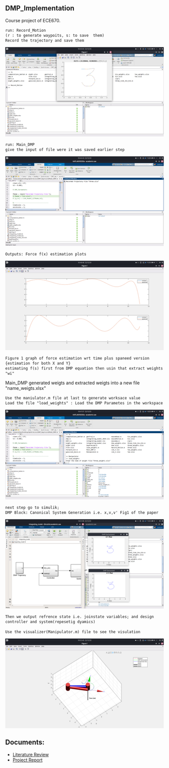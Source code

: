 ## DMP_Implementation 
Course project of ECE670. 

<!-- >> run: Record_Motion    -->
	run: Record_Motion
	(r : to generate waypoits, s: to save  them)
	Record the trajectory and save them

<img src="Images/1.png">

<!-- >> run: Main_DMP -->

	run: Main_DMP
	give the input of file were it was saved earlier step
<img src="Images/2.png">

	Outputs: Force f(x) estimation plots
<img src="Images/4.png">

	Figure 1 graph of force estimation wrt time plus spaneed version
	{estimation for both X and Y}
	estimating f(s) first from DMP equation	then usin that extract weights "wi"

Main_DMP generated weigts and extracted weigts into a new file "name_weigts.xlsx"

	Use the maniulator.m file at last to generate worksace value
	Load the file "load_weights" : Load the DMP Parametes in the workspace

<img src="Images/6.png">

	next step go to simulik;
	DMP Block: Canonical System Generation i.e. x,v,v' Fig1 of the paper
<img src="Images/7.png">

		

	Then we output refrence state i.e. joinstate variables; and design controller and system(repesetig dyamics)

	Use the visualizer(Manipulator.m) file to see the visulation

<img src="Images/11.png">

## Documents:
- [Literature Review](../DOCS/Literature_Review.pdf)
- [Project Report](../DOCS/Project_Report.pdf)